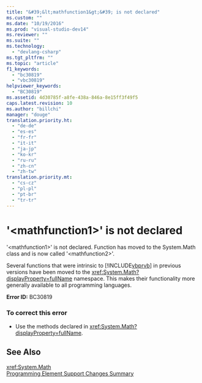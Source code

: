 ```yaml
---
title: "&#39;&lt;mathfunction1&gt;&#39; is not declared"
ms.custom: ""
ms.date: "10/19/2016"
ms.prod: "visual-studio-dev14"
ms.reviewer: ""
ms.suite: ""
ms.technology: 
  - "devlang-csharp"
ms.tgt_pltfrm: ""
ms.topic: "article"
f1_keywords: 
  - "bc30819"
  - "vbc30819"
helpviewer_keywords: 
  - "BC30819"
ms.assetid: 4d30785f-a8fe-438a-846a-8e15ff3f49f5
caps.latest.revision: 10
ms.author: "billchi"
manager: "douge"
translation.priority.ht: 
  - "de-de"
  - "es-es"
  - "fr-fr"
  - "it-it"
  - "ja-jp"
  - "ko-kr"
  - "ru-ru"
  - "zh-cn"
  - "zh-tw"
translation.priority.mt: 
  - "cs-cz"
  - "pl-pl"
  - "pt-br"
  - "tr-tr"
---
```

# &#39;&lt;mathfunction1&gt;&#39; is not declared
'\<mathfunction1>' is not declared. Function has moved to the System.Math class and is now called '\<mathfunction2>'.  
  
 Several functions that were intrinsic to [!INCLUDE[vbprvb](../code-quality/includes/vbprvb_md.md)] in previous versions have been moved to the <xref:System.Math?displayProperty=fullName> namespace. This makes their functionality more generally available to all programming languages.  
  
 **Error ID:** BC30819  
  
### To correct this error  
  
-   Use the methods declared in <xref:System.Math?displayProperty=fullName>.  
  
## See Also  
 <xref:System.Math>   
 [Programming Element Support Changes Summary](http://msdn.microsoft.com/en-us/0483590a-6309-449c-a2fa-effa26a03b95)